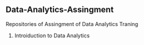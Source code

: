 ## Data-Analytics-Assingment
Repositories of Assingment of Data Analytics Traning
1. Introiduction to Data Analytics
